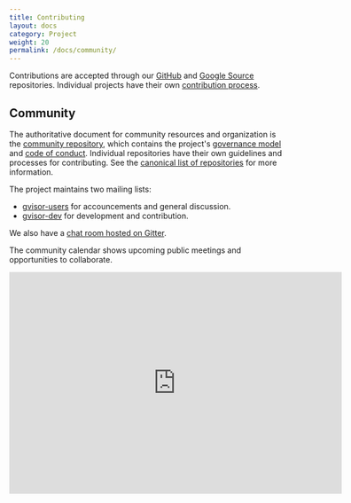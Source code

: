 ```yaml
---
title: Contributing
layout: docs
category: Project
weight: 20
permalink: /docs/community/
---
```


Contributions are accepted through our [GitHub][github] and [Google
Source][googlesource] repositories. Individual projects have their own
[contribution process][contributing].

## Community

The authoritative document for community resources and organization is the
[community repository][community], which contains the project's [governance
model][governance] and [code of conduct][codeofconduct]. Individual repositories
have their own guidelines and processes for contributing. See the [canonical
list of repositories][repositories] for more information.

The project maintains two mailing lists:

* [gvisor-users][gvisor-users] for accouncements and general discussion.
* [gvisor-dev][gvisor-dev] for development and contribution.

We also have a [chat room hosted on Gitter][gitter-chat].

The community calendar shows upcoming public meetings and opportunities to
collaborate.

<iframe src="https://calendar.google.com/calendar/b/1/embed?showTitle=0&amp;height=600&amp;wkst=1&amp;bgcolor=%23FFFFFF&amp;src=bd6f4k210u3ukmlj9b8vl053fk%40group.calendar.google.com&amp;color=%23AB8B00&amp;ctz=America%2FLos_Angeles" style="border-width:0" width="600" height="400" frameborder="0" scrolling="no"></iframe>

[community]: https://gvisor.googlesource.com/community
[contributing]: https://github.com/google/gvisor/blob/master/CONTRIBUTING.md
[github]: https://github.com/google/gvisor
[gitter-chat]: https://gitter.im/gvisor/community
[governance]: https://gvisor.googlesource.com/community/+/refs/heads/master/README.md
[googlesource]: https://gvisor.googlesource.com/
[gvisor-dev]: https://groups.google.com/forum/#!forum/gvisor-dev
[gvisor-users]: https://groups.google.com/forum/#!forum/gvisor-users
[codeofconduct]: https://gvisor.googlesource.com/community/+/refs/heads/master/CODE_OF_CONDUCT.md
[repositories]: https://gvisor.googlesource.com/?format=HTML
